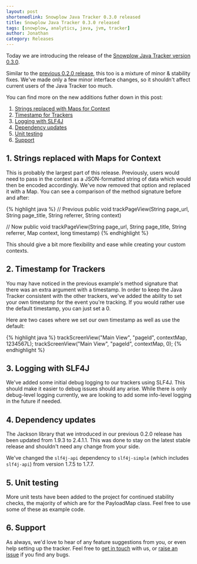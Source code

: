 ```yaml
---
layout: post
shortenedlink: Snowplow Java Tracker 0.3.0 released
title: Snowplow Java Tracker 0.3.0 released
tags: [snowplow, analytics, java, jvm, tracker]
author: Jonathan
category: Releases
---
```


Today we are introducing the release of the [Snowplow Java Tracker version 0.3.0][repo].

Similar to the [previous 0.2.0 release][original-post], this too is a mixture of minor & stability fixes. We've made only a few minor interface changes, so it shouldn't affect current users of the Java Tracker too much.

You can find more on the new additions futher down in this post:

1. [Strings replaced with Maps for Context](/blog/2014/07/13/snowplow-java-tracker-0.3.0-released/#maps)
2. [Timestamp for Trackers](/blog/2014/07/13/snowplow-java-tracker-0.3.0-released/#timestamp)
3. [Logging with SLF4J](/blog/2014/07/13/snowplow-java-tracker-0.3.0-released/#logging)
4. [Dependency updates](/blog/2014/07/13/snowplow-java-tracker-0.3.0-released/#dependency)
5. [Unit testing](/blog/2014/07/13/snowplow-java-tracker-0.3.0-released/#tests)
6. [Support](/blog/2014/07/13/snowplow-java-tracker-0.3.0-released/#support)

<!--more-->

<h2><a name="maps">1. Strings replaced with Maps for Context</a></h2>

This is probably the largest part of this release. Previously, users would need to pass in the context as a JSON-formatted string of data which would then be encoded accordingly. We've now removed that option and replaced it with a Map. You can see a comparison of the method signature before and after:

{% highlight java %}
// Previous
public void trackPageView(String page_url, String page_title, String referrer, String context)

// Now
public void trackPageView(String page_url, String page_title, String referrer, Map context, long timestamp)
{% endhighlight %}

This should give a bit more flexibility and ease while creating your custom contexts.

<h2><a name="timestamp">2. Timestamp for Trackers</a></h2>

You may have noticed in the previous example's method signature that there was an extra argument with a timestamp. In order to keep the Java Tracker consistent with the other trackers, we've added the ability to set your own timestamp for the event you're tracking. If you would rather use the default timestamp, you can just set a 0.

Here are two cases where we set our own timestamp as well as use the default:

{% highlight java %}
trackScreenView("Main View", "pageId", contextMap, 1234567L);
trackScreenView("Main View", "pageId", contextMap, 0);
{% endhighlight %}

<h2><a name="logging">3. Logging with SLF4J</a></h2>

We've added some initial debug logging to our trackers using SLF4J. This should make it easier to debug issues should any arise. While there is only debug-level logging currently, we are looking to add some info-level logging in the future if needed.

<h2><a name="dependency">4. Dependency updates</a></h2>

The Jackson library that we introduced in our previous 0.2.0 release has been updated from 1.9.3 to 2.4.1.1. This was done to stay on the latest stable release and shouldn't need any change from your side.

We've changed the `slf4j-api` dependency to `slf4j-simple` (which includes `slf4j-api`) from version 1.7.5 to 1.7.7.

<h2><a name="tests">5. Unit testing</a></h2>

More unit tests have been added to the project for continued stability checks, the majority of which are for the PayloadMap class. Feel free to use some of these as example code.

<h2><a name="support">6. Support</a></h2>

As always, we'd love to hear of any feature suggestions from you, or even help setting up the tracker. Feel free to [get in touch][talk-to-us] with us, or [raise an issue][issues] if you find any bugs.

[repo]: https://github.com/snowplow/snowplow-java-tracker/tree/0.3.0
[issues]: https://github.com/snowplow/snowplow-java-tracker/issues
[talk-to-us]: https://github.com/snowplow/snowplow/wiki/Talk-to-us

[original-post]: /blog/2014/07/02/snowplow-java-tracker-0.2.0-released/
